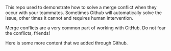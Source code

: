 This repo used to demonstrate how to solve a merge conflict when they occur with your teammates. Sometimes Github will automatically solve the issue, other times it cannot and requires human intervention.

Merge conflicts are a very common part of working with GitHub. Do not fear the conflicts, friends!  

Here is some more content that we added through Github.
